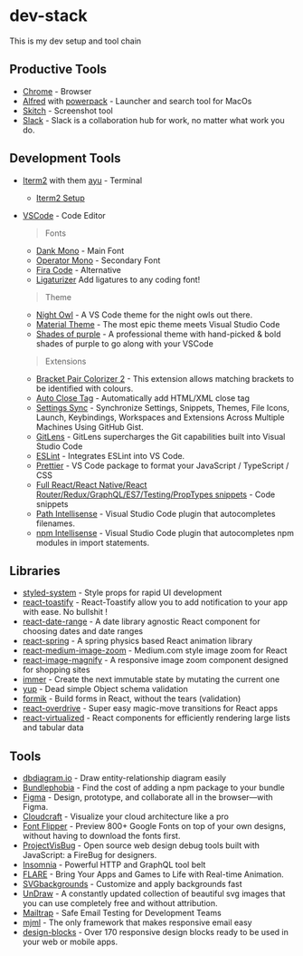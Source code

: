 # dev-stack

This is my dev setup and tool chain

## Productive Tools

- [Chrome](https://www.google.ca/chrome/?brand=CHBD&-gclid=EAIaIQobChMI543ZhvTp4AIVU7nACh1qzggQEAAYASAAEgKldvD_BwE&gclsrc=aw.ds) - Browser
- [Alfred](https://www.alfredapp.com/) with [powerpack](https://www.alfredapp.com/powerpack/buy/) - Launcher and search tool for MacOs
- [Skitch](https://evernote.com/products/skitch) - Screenshot tool
- [Slack](https://slack.com/) - Slack is a collaboration hub for work, no matter what work you do.

## Development Tools

- [Iterm2](https://www.iterm2.com/) with them [ayu](https://github.com/mbadolato/iTerm2-Color-Schemes/blob/master/schemes/ayu.itermcolors) - Terminal
  - [Iterm2 Setup](https://github.com/ahmadawais/Shades-of-Purple-iTerm2)
- [VSCode](https://code.visualstudio.com/) - Code Editor
  > Fonts

  - [Dank Mono](https://dank.sh/) - Main Font
  - [Operator Mono](https://www.typography.com/fonts/operator/overview/) - Secondary Font
  - [Fira Code](https://github.com/tonsky/FiraCode) - Alternative
  - [Ligaturizer](https://github.com/ToxicFrog/Ligaturizer) Add ligatures to any coding font!

  > Theme

  - [Night Owl](https://marketplace.visualstudio.com/items?itemName=sdras.night-owl&WT.mc_id=twitter-social-sdras) - A VS Code theme for the night owls out there.
  - [Material Theme](https://marketplace.visualstudio.com/items?itemName=Equinusocio.vsc-material-theme) - The most epic theme meets Visual Studio Code
  - [Shades of purple](https://github.com/ahmadawais/shades-of-purple-vscode) - A professional theme with hand-picked & bold shades of purple to go along with your VSCode

  > Extensions

  - [Bracket Pair Colorizer 2](https://marketplace.visualstudio.com/items?itemName=CoenraadS.bracket-pair-colorizer-2) - This extension allows matching brackets to be identified with colours.
  - [Auto Close Tag](https://marketplace.visualstudio.com/items?itemName=formulahendry.auto-close-tag) - Automatically add HTML/XML close tag
  - [Settings Sync](https://marketplace.visualstudio.com/items?itemName=Shan.code-settings-sync) - Synchronize Settings, Snippets, Themes, File Icons, Launch, Keybindings, Workspaces and Extensions Across Multiple Machines Using GitHub Gist.
  - [GitLens](https://marketplace.visualstudio.com/items?itemName=eamodio.gitlens) - GitLens supercharges the Git capabilities built into Visual Studio Code
  - [ESLint](https://marketplace.visualstudio.com/items?itemName=dbaeumer.vscode-eslint) - Integrates ESLint into VS Code.
  - [Prettier](https://marketplace.visualstudio.com/items?itemName=esbenp.prettier-vscode) - VS Code package to format your JavaScript / TypeScript / CSS
  - [Full React/React Native/React Router/Redux/GraphQL/ES7/Testing/PropTypes snippets](https://marketplace.visualstudio.com/items?itemName=walter-ribeiro.full-react-snippets) - Code snippets
  - [Path Intellisense](https://marketplace.visualstudio.com/items?itemName=christian-kohler.path-intellisense) - Visual Studio Code plugin that autocompletes filenames.
  - [npm Intellisense](https://marketplace.visualstudio.com/items?itemName=christian-kohler.npm-intellisense) - Visual Studio Code plugin that autocompletes npm modules in import statements.

## Libraries

- [styled-system](https://github.com/styled-system/styled-system) - Style props for rapid UI development
- [react-toastify](https://github.com/fkhadra/react-toastify) - React-Toastify allow you to add notification to your app with ease. No bullshit !
- [react-date-range](https://github.com/Adphorus/react-date-range) - A date library agnostic React component for choosing dates and date ranges
- [react-spring](https://github.com/react-spring/react-spring) - A spring physics based React animation library
- [react-medium-image-zoom](https://github.com/rpearce/react-medium-image-zoom) - Medium.com style image zoom for React
- [react-image-magnify](react-image-magnify) - A responsive image zoom component designed for shopping sites
- [immer](https://github.com/mweststrate/immer) - Create the next immutable state by mutating the current one
- [yup](https://github.com/jquense/yup) - Dead simple Object schema validation
- [formik](https://github.com/jaredpalmer/formik) - Build forms in React, without the tears (validation)
- [react-overdrive](https://github.com/berzniz/react-overdrive) - Super easy magic-move transitions for React apps
- [react-virtualized](https://github.com/bvaughn/react-virtualized) - React components for efficiently rendering large lists and tabular data

## Tools

- [dbdiagram.io](https://dbdiagram.io/home?utm_source=holistics&utm_medium=top_5_tools_blog) - Draw entity-relationship diagram easily
- [Bundlephobia](https://bundlephobia.com/) - Find the cost of adding a npm package to your bundle
- [Figma](https://www.figma.com/) - Design, prototype, and collaborate all in the browser—with Figma.
- [Cloudcraft](https://cloudcraft.co/) - Visualize your cloud architecture like a pro
- [Font Flipper](https://fontflipper.com/upload) - Preview 800+ Google Fonts on top of your own designs, without having to download the fonts first.
- [ProjectVisBug](https://github.com/GoogleChromeLabs/ProjectVisBug) - Open source web design debug tools built with JavaScript: a FireBug for designers.
- [Insomnia](https://insomnia.rest/) - Powerful HTTP and GraphQL tool belt
- [FLARE](https://www.2dimensions.com/about-flare) - Bring Your Apps and Games to Life with Real-time Animation.
- [SVGbackgrounds](https://www.svgbackgrounds.com/) - Customize and apply backgrounds fast
- [UnDraw](https://undraw.co/) - A constantly updated collection of beautiful svg images that you can use completely free and without attribution.
- [Mailtrap](https://mailtrap.io/) - Safe Email Testing for Development Teams
- [mjml](https://mjml.io/) - The only framework that makes responsive email easy
- [design-blocks](https://www.froala.com/design-blocks) - Over 170 responsive design blocks ready to be used in your web or mobile apps.
